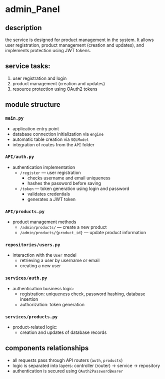# admin_Panel

## description  
the service is designed for product management in the system. It allows user registration, product management (creation and updates), and implements protection using JWT tokens.  

## service tasks:  
1. user registration and login  
2. product management (creation and updates)  
3. resource protection using OAuth2 tokens  

## module structure  

### `main.py`  
- application entry point  
- database connection initialization via `engine`  
- automatic table creation via `SQLModel`  
- integration of routes from the `API` folder  

### `API/auth.py`  
- authentication implementation  
  - `/register` — user registration  
    - checks username and email uniqueness  
    - hashes the password before saving  
  - `/token` — token generation using login and password  
    - validates credentials  
    - generates a JWT token  

### `API/products.py`  
- product management methods  
  - `/admin/products/` — create a new product  
  - `/admin/products/{product_id}` — update product information  

### `repositories/users.py`  
- interaction with the `User` model  
  - retrieving a user by username or email  
  - creating a new user  

### `services/auth.py`  
- authentication business logic:  
  - registration: uniqueness check, password hashing, database insertion  
  - authorization: token generation  

### `services/products.py`  
- product-related logic:  
  - creation and updates of database records  

## components relationships  
- all requests pass through API routers (`auth`, `products`)  
- logic is separated into layers: controller (router) → service → repository  
- authentication is secured using `OAuth2PasswordBearer`  
